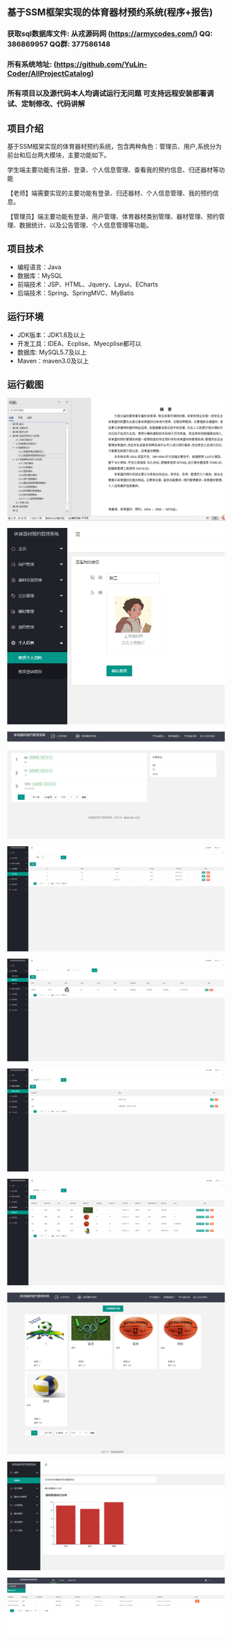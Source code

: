 ## 基于SSM框架实现的体育器材预约系统(程序+报告)

###  获取sql数据库文件: 从戎源码网 (https://armycodes.com/) QQ: 386869957 QQ群: 377586148
###  所有系统地址: (https://github.com/YuLin-Coder/AllProjectCatalog) 
###  所有项目以及源代码本人均调试运行无问题 可支持远程安装部署调试、定制修改、代码讲解

## 项目介绍
基于SSM框架实现的体育器材预约系统，包含两种角色：管理员、用户,系统分为前台和后台两大模块，主要功能如下。

学生端主要功能有注册、登录、个人信息管理、查看我的预约信息、归还器材等功能

【老师】端需要实现的主要功能有登录、归还器材、个人信息管理、我的预约信息。

【管理员】端主要功能有登录、用户管理、体育器材类别管理、器材管理、预约管理、数据统计、以及公告管理、个人信息管理等功能。

## 项目技术
- 编程语言：Java
- 数据库：MySQL
- 前端技术：JSP、HTML、Jquery、Layui、ECharts
- 后端技术：Spring、SpringMVC、MyBatis

## 运行环境
- JDK版本：JDK1.8及以上
- 开发工具：IDEA、Ecplise、Myecplise都可以
- 数据库: MySQL5.7及以上
- Maven：maven3.0及以上

## 运行截图
![](screenshot/1.png)

![](screenshot/2.png)

![](screenshot/3.png)

![](screenshot/4.png)

![](screenshot/5.png)

![](screenshot/6.png)

![](screenshot/7.png)

![](screenshot/8.png)

![](screenshot/9.png)

![](screenshot/10.png)